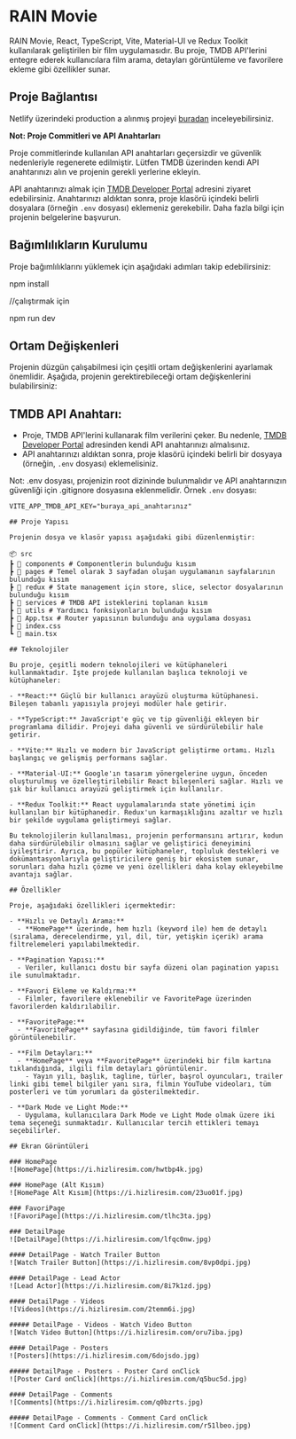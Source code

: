 # RAIN Movie

RAIN Movie, React, TypeScript, Vite, Material-UI ve Redux Toolkit kullanılarak geliştirilen bir film uygulamasıdır. Bu proje, TMDB API'lerini entegre ederek kullanıcılara film arama, detayları görüntüleme ve favorilere ekleme gibi özellikler sunar.

## Proje Bağlantısı

Netlify üzerindeki production a alınmış projeyi [buradan](https://rainmovieapp.netlify.app/) inceleyebilirsiniz.

**Not: Proje Commitleri ve API Anahtarları**

Proje commitlerinde kullanılan API anahtarları geçersizdir ve güvenlik nedenleriyle regenerete edilmiştir. Lütfen TMDB üzerinden kendi API anahtarınızı alın ve projenin gerekli yerlerine ekleyin.

API anahtarınızı almak için [TMDB Developer Portal](https://www.themoviedb.org/settings/api) adresini ziyaret edebilirsiniz. Anahtarınızı aldıktan sonra, proje klasörü içindeki belirli dosyalara (örneğin `.env` dosyası) eklemeniz gerekebilir. Daha fazla bilgi için projenin belgelerine başvurun.

## Bağımlılıkların Kurulumu

Proje bağımlılıklarını yüklemek için aşağıdaki adımları takip edebilirsiniz:

npm install

//çalıştırmak için 

npm run dev

## Ortam Değişkenleri

Projenin düzgün çalışabilmesi için çeşitli ortam değişkenlerini ayarlamak önemlidir. Aşağıda, projenin gerektirebileceği ortam değişkenlerini bulabilirsiniz:

## **TMDB API Anahtarı:**
   - Proje, TMDB API'lerini kullanarak film verilerini çeker. Bu nedenle, [TMDB Developer Portal](https://www.themoviedb.org/settings/api) adresinden kendi API anahtarınızı almalısınız.
   - API anahtarınızı aldıktan sonra, proje klasörü içindeki belirli bir dosyaya (örneğin, `.env` dosyası) eklemelisiniz.

Not: .env dosyası, projenizin root dizininde bulunmalıdır ve API anahtarınızın güvenliği için .gitignore dosyasına eklenmelidir.
Örnek `.env` dosyası:

```env
VITE_APP_TMDB_API_KEY="buraya_api_anahtarınız"

## Proje Yapısı

Projenin dosya ve klasör yapısı aşağıdaki gibi düzenlenmiştir:

📦 src
┣ 📂 components # Componentlerin bulunduğu kısım
┣ 📂 pages # Temel olarak 3 sayfadan oluşan uygulamanın sayfalarının bulunduğu kısım
┣ 📂 redux # State management için store, slice, selector dosyalarının bulunduğu kısım
┣ 📂 services # TMDB API isteklerini toplanan kısım
┣ 📂 utils # Yardımcı fonksiyonların bulunduğu kısım
┣ 📜 App.tsx # Router yapısının bulunduğu ana uygulama dosyası
┣ 📜 index.css
┗ 📜 main.tsx

## Teknolojiler

Bu proje, çeşitli modern teknolojileri ve kütüphaneleri kullanmaktadır. İşte projede kullanılan başlıca teknoloji ve kütüphaneler:

- **React:** Güçlü bir kullanıcı arayüzü oluşturma kütüphanesi. Bileşen tabanlı yapısıyla projeyi modüler hale getirir.

- **TypeScript:** JavaScript'e güç ve tip güvenliği ekleyen bir programlama dilidir. Projeyi daha güvenli ve sürdürülebilir hale getirir.

- **Vite:** Hızlı ve modern bir JavaScript geliştirme ortamı. Hızlı başlangıç ve gelişmiş performans sağlar.

- **Material-UI:** Google'ın tasarım yönergelerine uygun, önceden oluşturulmuş ve özelleştirilebilir React bileşenleri sağlar. Hızlı ve şık bir kullanıcı arayüzü geliştirmek için kullanılır.

- **Redux Toolkit:** React uygulamalarında state yönetimi için kullanılan bir kütüphanedir. Redux'un karmaşıklığını azaltır ve hızlı bir şekilde uygulama geliştirmeyi sağlar.

Bu teknolojilerin kullanılması, projenin performansını artırır, kodun daha sürdürülebilir olmasını sağlar ve geliştirici deneyimini iyileştirir. Ayrıca, bu popüler kütüphaneler, topluluk destekleri ve dokümantasyonlarıyla geliştiricilere geniş bir ekosistem sunar, sorunları daha hızlı çözme ve yeni özellikleri daha kolay ekleyebilme avantajı sağlar.

## Özellikler

Proje, aşağıdaki özellikleri içermektedir:

- **Hızlı ve Detaylı Arama:**
  - **HomePage** üzerinde, hem hızlı (keyword ile) hem de detaylı (sıralama, derecelendirme, yıl, dil, tür, yetişkin içerik) arama filtrelemeleri yapılabilmektedir.

- **Pagination Yapısı:**
  - Veriler, kullanıcı dostu bir sayfa düzeni olan pagination yapısı ile sunulmaktadır.

- **Favori Ekleme ve Kaldırma:**
  - Filmler, favorilere eklenebilir ve FavoritePage üzerinden favorilerden kaldırılabilir.

- **FavoritePage:**
  - **FavoritePage** sayfasına gidildiğinde, tüm favori filmler görüntülenebilir.

- **Film Detayları:**
  - **HomePage** veya **FavoritePage** üzerindeki bir film kartına tıklandığında, ilgili film detayları görüntülenir.
    - Yayın yılı, başlık, tagline, türler, başrol oyuncuları, trailer linki gibi temel bilgiler yanı sıra, filmin YouTube videoları, tüm posterleri ve tüm yorumları da gösterilmektedir.

- **Dark Mode ve Light Mode:**
  - Uygulama, kullanıcılara Dark Mode ve Light Mode olmak üzere iki tema seçeneği sunmaktadır. Kullanıcılar tercih ettikleri temayı seçebilirler.

## Ekran Görüntüleri

### HomePage
![HomePage](https://i.hizliresim.com/hwtbp4k.jpg)

### HomePage (Alt Kısım)
![HomePage Alt Kısım](https://i.hizliresim.com/23uo01f.jpg)

### FavoriPage
![FavoriPage](https://i.hizliresim.com/tlhc3ta.jpg)

### DetailPage
![DetailPage](https://i.hizliresim.com/lfqc0nw.jpg)

#### DetailPage - Watch Trailer Button
![Watch Trailer Button](https://i.hizliresim.com/8vp0dpi.jpg)

#### DetailPage - Lead Actor
![Lead Actor](https://i.hizliresim.com/8i7k1zd.jpg)

#### DetailPage - Videos
![Videos](https://i.hizliresim.com/2temm6i.jpg)

##### DetailPage - Videos - Watch Video Button
![Watch Video Button](https://i.hizliresim.com/oru7iba.jpg)

#### DetailPage - Posters
![Posters](https://i.hizliresim.com/6dojsdo.jpg)

##### DetailPage - Posters - Poster Card onClick
![Poster Card onClick](https://i.hizliresim.com/q5buc5d.jpg)

#### DetailPage - Comments
![Comments](https://i.hizliresim.com/q0bzrts.jpg)

##### DetailPage - Comments - Comment Card onClick
![Comment Card onClick](https://i.hizliresim.com/r51lbeo.jpg)


